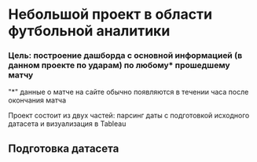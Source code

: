 # Небольшой проект в области футбольной аналитики

### Цель: построение дашборда с основной информацией (в данном проекте по ударам) по любому* прошедшему матчу

"*" данные о матче на сайте обычно появляются в течении часа после окончания матча

Проект состоит из двух частей: парсинг даты с подготовкой исходного датасета и визуализация в Tableau

## Подготовка датасета 



